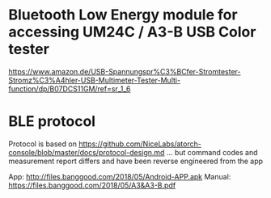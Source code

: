 # Bluetooth Low Energy module for accessing UM24C / A3-B USB Color tester

https://www.amazon.de/USB-Spannungspr%C3%BCfer-Stromtester-Stromz%C3%A4hler-USB-Multimeter-Tester-Multi-function/dp/B07DCS11GM/ref=sr_1_6

# BLE protocol

Protocol is based on https://github.com/NiceLabs/atorch-console/blob/master/docs/protocol-design.md
... but command codes and measurement report differs and have been reverse engineered from the app

App: http://files.banggood.com/2018/05/Android-APP.apk
Manual: https://files.banggood.com/2018/05/A3&A3-B.pdf

